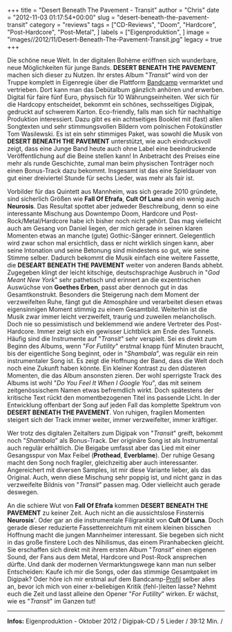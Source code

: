 +++
title = "Desert Beneath The Pavement - Transit"
author = "Chris"
date = "2012-11-03 01:17:54+00:00"
slug = "desert-beneath-the-pavement-transit"
category = "reviews"
tags = ["CD-Reviews", "Doom", "Hardcore", "Post-Hardcore", "Post-Metal", ]
labels = ["Eigenproduktion", ]
image = "images//2012/11/Desert-Beneath-The-Pavement-Transit.jpg"
legacy = true
+++

Die schöne neue Welt. In der digitalen Bohème eröffnen sich wunderbare, neue Möglichkeiten für junge Bands. **DESERT BENEATH THE PAVEMENT** machen sich dieser zu Nutzen. Ihr erstes Album "_Transit_" wird von der Truppe komplett in Eigenregie über die Plattform <a href="http://desertbeneaththepavement.bandcamp.com/">Bandcamp</a> vermarktet und vertrieben. Dort kann man das Debütalbum gänzlich anhören und erwerben. Digital für faire fünf Euro, physisch für 10 Währungseinheiten. Wer sich für die Hardcopy entscheidet, bekommt ein schönes, sechsseitiges Digipak, gedruckt auf schwerem Karton. Eco-friendly, falls man sich für nachhaltige Produktion interessiert. Dazu gibt es ein achtseitiges Booklet mit (fast) allen Songtexten und sehr stimmungsvollen Bildern vom polnischen Fotokünstler Tom Wasilewski. Es ist ein sehr stimmiges Paket, was sowohl die Musik von **DESERT BENEATH THE PAVEMENT** unterstützt, wie auch eindrucksvoll zeigt, dass eine Junge Band heute auch ohne Label eine beeindruckende Veröffentlichung auf die Beine stellen kann!  In Anbetracht des Preises eine mehr als runde Geschichte, zumal man beim physischen Tonträger noch einen Bonus-Track dazu bekommt. Insgesamt ist das eine Spieldauer von gut einer dreiviertel Stunde für sechs Lieder, was mehr als fair ist.

Vorbilder für das Quintett aus Mannheim, was sich gerade 2010 gründete, sind sicherlich Größen wie **Fall Of Efrafa**, **Cult Of Luna** und ein wenig auch **Neurosis**. Das Resultat spottet aber jedweder Beschreibung, denn so eine interessante Mischung aus Downtempo Doom, Hardcore und Post-Rock/Metal/Hardcore habe ich bisher noch nicht gehört. Das mag vielleicht auch am Gesang von Daniel liegen, der mich gerade in seinen klaren Momenten etwas an manche (gute) Gothic-Sänger erinnert. Gelegentlich wird zwar schon mal ersichtlich, dass er nicht wirklich singen kann, aber seine Intonation und seine Betonung sind mindestens so gut, wie seine Stimme selber. Dadurch bekommt die Musik einfach eine weitere Fassette, die **DESEART BENEATH THE PAVEMENT** weiter von anderen Bands abhebt. Zugegeben klingt der leicht kitschige, deutschsprachige Ausbruch in "_God Meant New York_" sehr pathetisch und erinnert an die exzentrischen Auswüchse von **Goethes Erben**, passt aber dennoch gut in das Gesamtkonstrukt. Besonders die Steigerung nach dem Moment der verzweifelten Ruhe, fängt gut die Atmosphäre und verarbeitet diesen etwas eigensinnigen Moment stimmig zu einem Gesamtbild.
Weiterhin ist die Musik zwar immer leicht verzweifelt, traurig und zuweilen melancholisch. Doch nie so pessimistisch und beklemmend wie andere Vertreter des Post-Hardcore. Immer zeigt sich ein gewisser Lichtblick am Ende des Tunnels. Häufig sind die Instrumente auf "_Transit_" sehr verspielt. Sei es direkt zum Beginn des Albums, wenn "_For Futility_" erstmal knapp fünf Minuten braucht, bis der eigentliche Song beginnt, oder in "_Shambala_", was regulär ein rein instrumentaler Song ist. Es zeigt die Hoffnung der Band, dass die Welt doch noch eine Zukunft haben könnte. Ein kleiner Kontrast zu den düsteren Momenten, die das Album ansonsten zieren.
Der wohl sperrigste Track des Albums ist wohl "_Do You Feel It When I Google You_", das mit seinem zeitgenössischem Namen etwas befremdlich wirkt. Doch spätestens der kritische Text rückt den momentbezogenen Titel ins passende Licht. In der Entwicklung offenbart der Song auf jeden Fall das komplette Spektrum von **DESERT BENEATH THE PAVEMENT**. Von ruhigen, fragilen Momenten steigert sich der Track immer weiter, immer verzweifelter, immer kräftiger.

Wer trotz des digitalen Zeitalters zum Digipak von "_Transit_" greift, bekommt noch "_Shambala_" als Bonus-Track. Der originäre Song ist als Instrumental auch regulär erhältlich. Die Beigabe umfasst aber das Lied mit einer Gesangsspur von Max Feibel (**Prothead**, **Everblame**). Der ruhige Gesang macht den Song noch fragiler, gleichzeitig aber auch interessanter. Angereichert mit diversen Samples, ist mir diese Variante lieber, als das Original. Auch, wenn diese Mischung sehr poppig ist, und nicht ganz in das verzweifelte Bildnis von "_Transit_" passen mag. Oder vielleicht auch gerade deswegen.

An die schiere Wut von **Fall Of Efrafa** kommen **DESERT BENEATH THE PAVEMENT** zu keiner Zeit. Auch nicht an die aussichtslose Finsternis **Neurosis**'. Oder gar an die instrumentale Filigranität von **Cult Of Luna**. Doch gerade dieser reduzierte Fassettenreichtum mit einem kleinen bisschen Hoffnung macht die jungen Mannheimer interessant. Sie begeben sich nicht in das große finstere Loch des Nihilismus, das einem Piranhabecken gleicht. Sie erschaffen sich direkt mit ihrem ersten Album "_Transit_" einen eigenen Sound, der Fans aus dem Metal, Hardcore und Post-Rock ansprechen dürfte. Und dank der modernen Vermarktungswege kann man nun selber Entscheiden: Kaufe ich mir die Songs, oder das stimmige Gesamtpaket im Digipak? Oder höre ich mir erstmal auf dem Bandcamp-<a href="http://desertbeneaththepavement.bandcamp.com/">Profil</a> selber alles an, bevor ich mich von einer x-beliebigen Kritik (fehl-)leiten lasse? Nehmt euch die Zeit und lasst alleine den Opener "_For Futility_" wirken. Er wächst, wie es "_Transit_" im Ganzen tut!



---
**Infos:**
Eigenproduktion - Oktober 2012 / 
Digipak-CD / 5 Lieder / 39:12 Min. / 
